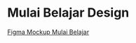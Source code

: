 # Mulai Belajar Design

[Figma Mockup Mulai Belajar](https://www.figma.com/file/IYZFpiDSNgbd3QUsGpSJjRbh/Mulaibelajar)
